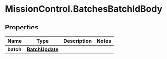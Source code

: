 # MissionControl.BatchesBatchIdBody

## Properties
Name | Type | Description | Notes
------------ | ------------- | ------------- | -------------
**batch** | [**BatchUpdate**](BatchUpdate.md) |  | 
